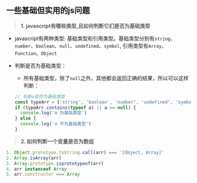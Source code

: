 ## 一些基础但实用的js问题

> **1.  javascript有哪些类型,且如何判断它们是否为基础类型**

- javascript有两种类型: 基础类型和引用类型。基础类型分别有`string`、`number`、`boolean`、`null`、`undefined`、`symbol`, 引用类型有`Array`、`Function`、`Object`

- 判断是否为基础类型：

  - 所有基础类型，除了`null`之外，其他都会返回正确的结果，所以可以这样判断：

  ```javascript
  // 判断a是否为基础类型
  const typeArr = ['string', 'boolean', 'number', 'undefined', 'symbol'];
  if (typeArr.contains(typeof a) || a == null) {
    console.log('a 为基础类型')
  } else {
    console.log('a 不为基础类型')
  }
  ```



> **2. 如何判断一个变量是否为数组**

```javascript
1. Object.prototype.toString.call(arr) === '[Object, Array]'
2. Array.isArray(arr)
3. Array.prototype.isprototypeof(arr)
4. arr instanceof Array
5. arr.constructor === Array
```

